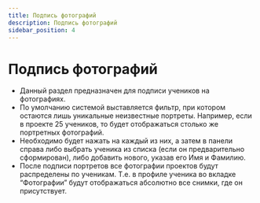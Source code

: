 ```yaml
---
title: Подпись фотографий
description: Подпись фотографий
sidebar_position: 4
---
```


# Подпись фотографий

* Данный раздел предназначен для подписи учеников на фотографиях.
* По умолчанию системой выставляется фильтр, при котором остаются лишь уникальные неизвестные портреты. Например, если в проекте 25 учеников, то будет отображаться столько же портретных фотографий.
* Необходимо будет нажать на каждый из них, а затем в панели справа либо выбрать ученика из списка (если он предварительно сформирован), либо добавить нового, указав его Имя и Фамилию.
* После подписи портретов все фотографии проектов будут распределены по ученикам. Т.е. в профиле ученика во вкладке “Фотографии” будут отображаться абсолютно все снимки, где он присутствует.
